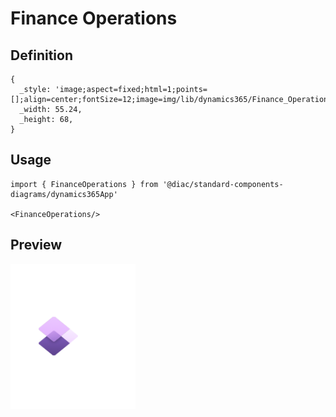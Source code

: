 # Finance Operations

## Definition

```
{
  _style: 'image;aspect=fixed;html=1;points=[];align=center;fontSize=12;image=img/lib/dynamics365/Finance_Operations.svg;strokeColor=none;',
  _width: 55.24,
  _height: 68,
}
```

## Usage

```
import { FinanceOperations } from '@diac/standard-components-diagrams/dynamics365App'

<FinanceOperations/>
```

## Preview

<img src="./finance-operations.png" width="200"/>

